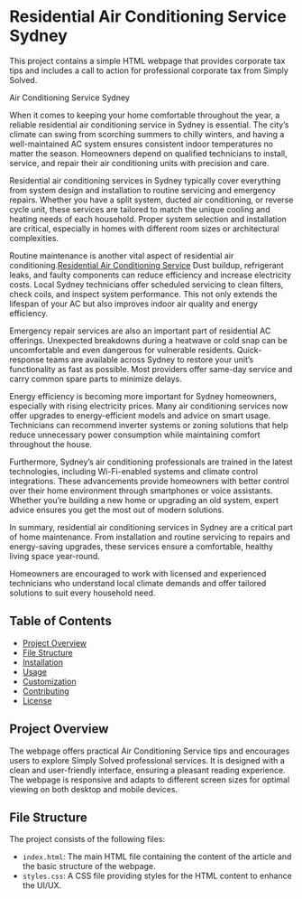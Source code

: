 # Residential Air Conditioning Service Sydney

This project contains a simple HTML webpage that provides corporate tax tips and includes a call to action for professional corporate tax from Simply Solved.

Air Conditioning Service Sydney

When it comes to keeping your home comfortable throughout the year, a reliable residential air conditioning service in Sydney is essential. The city’s climate can swing from scorching summers to chilly winters, and having a well-maintained AC system ensures consistent indoor temperatures no matter the season. Homeowners depend on qualified technicians to install, service, and repair their air conditioning units with precision and care.

Residential air conditioning services in Sydney typically cover everything from system design and installation to routine servicing and emergency repairs. Whether you have a split system, ducted air conditioning, or reverse cycle unit, these services are tailored to match the unique cooling and heating needs of each household. Proper system selection and installation are critical, especially in homes with different room sizes or architectural complexities.

Routine maintenance is another vital aspect of residential air conditioning.<a href="[https://www.simplysolved.ae/](https://mastroair.com/services/residential-air-conditioning-service-sydney/)">Residential Air Conditioning Service</a> Dust buildup, refrigerant leaks, and faulty components can reduce efficiency and increase electricity costs. Local Sydney technicians offer scheduled servicing to clean filters, check coils, and inspect system performance. This not only extends the lifespan of your AC but also improves indoor air quality and energy efficiency.

Emergency repair services are also an important part of residential AC offerings. Unexpected breakdowns during a heatwave or cold snap can be uncomfortable and even dangerous for vulnerable residents. Quick-response teams are available across Sydney to restore your unit’s functionality as fast as possible. Most providers offer same-day service and carry common spare parts to minimize delays.

Energy efficiency is becoming more important for Sydney homeowners, especially with rising electricity prices. Many air conditioning services now offer upgrades to energy-efficient models and advice on smart usage. Technicians can recommend inverter systems or zoning solutions that help reduce unnecessary power consumption while maintaining comfort throughout the house.

Furthermore, Sydney’s air conditioning professionals are trained in the latest technologies, including Wi-Fi-enabled systems and climate control integrations. These advancements provide homeowners with better control over their home environment through smartphones or voice assistants. Whether you’re building a new home or upgrading an old system, expert advice ensures you get the most out of modern solutions.

In summary, residential air conditioning services in Sydney are a critical part of home maintenance. From installation and routine servicing to repairs and energy-saving upgrades, these services ensure a comfortable, healthy living space year-round.

 Homeowners are encouraged to work with licensed and experienced technicians who understand local climate demands and offer tailored solutions to suit every household need.


## Table of Contents

- [Project Overview](#project-overview)
- [File Structure](#file-structure)
- [Installation](#installation)
- [Usage](#usage)
- [Customization](#customization)
- [Contributing](#contributing)
- [License](#license)

## Project Overview

The webpage offers practical Air Conditioning Service tips and encourages users to explore Simply Solved professional services. It is designed with a clean and user-friendly interface, ensuring a pleasant reading experience. The webpage is responsive and adapts to different screen sizes for optimal viewing on both desktop and mobile devices.

## File Structure

The project consists of the following files:


- `index.html`: The main HTML file containing the content of the article and the basic structure of the webpage.
- `styles.css`: A CSS file providing styles for the HTML content to enhance the UI/UX.
